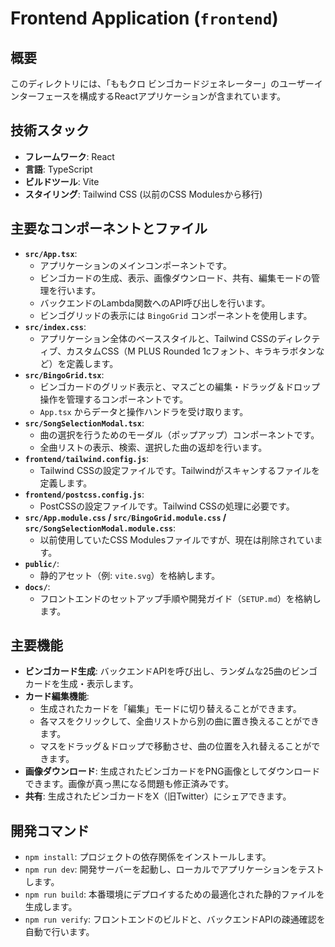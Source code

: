 # Frontend Application (`frontend`)

## 概要
このディレクトリには、「ももクロ ビンゴカードジェネレーター」のユーザーインターフェースを構成するReactアプリケーションが含まれています。

## 技術スタック
- **フレームワーク**: React
- **言語**: TypeScript
- **ビルドツール**: Vite
- **スタイリング**: Tailwind CSS (以前のCSS Modulesから移行)

## 主要なコンポーネントとファイル
- **`src/App.tsx`**:
    - アプリケーションのメインコンポーネントです。
    - ビンゴカードの生成、表示、画像ダウンロード、共有、編集モードの管理を行います。
    - バックエンドのLambda関数へのAPI呼び出しを行います。
    - ビンゴグリッドの表示には `BingoGrid` コンポーネントを使用します。
- **`src/index.css`**:
    - アプリケーション全体のベーススタイルと、Tailwind CSSのディレクティブ、カスタムCSS（M PLUS Rounded 1cフォント、キラキラボタンなど）を定義します。
- **`src/BingoGrid.tsx`**:
    - ビンゴカードのグリッド表示と、マスごとの編集・ドラッグ＆ドロップ操作を管理するコンポーネントです。
    - `App.tsx` からデータと操作ハンドラを受け取ります。
- **`src/SongSelectionModal.tsx`**:
    - 曲の選択を行うためのモーダル（ポップアップ）コンポーネントです。
    - 全曲リストの表示、検索、選択した曲の返却を行います。
- **`frontend/tailwind.config.js`**:
    - Tailwind CSSの設定ファイルです。Tailwindがスキャンするファイルを定義します。
- **`frontend/postcss.config.js`**:
    - PostCSSの設定ファイルです。Tailwind CSSの処理に必要です。
- **`src/App.module.css` / `src/BingoGrid.module.css` / `src/SongSelectionModal.module.css`**:
    - 以前使用していたCSS Modulesファイルですが、現在は削除されています。
- **`public/`**:
    - 静的アセット（例: `vite.svg`）を格納します。
- **`docs/`**:
    - フロントエンドのセットアップ手順や開発ガイド（`SETUP.md`）を格納します。

## 主要機能
- **ビンゴカード生成**: バックエンドAPIを呼び出し、ランダムな25曲のビンゴカードを生成・表示します。
- **カード編集機能**: 
    - 生成されたカードを「編集」モードに切り替えることができます。
    - 各マスをクリックして、全曲リストから別の曲に置き換えることができます。
    - マスをドラッグ＆ドロップで移動させ、曲の位置を入れ替えることができます。
- **画像ダウンロード**: 生成されたビンゴカードをPNG画像としてダウンロードできます。画像が真っ黒になる問題も修正済みです。
- **共有**: 生成されたビンゴカードをX（旧Twitter）にシェアできます。

## 開発コマンド
- `npm install`: プロジェクトの依存関係をインストールします。
- `npm run dev`: 開発サーバーを起動し、ローカルでアプリケーションをテストします。
- `npm run build`: 本番環境にデプロイするための最適化された静的ファイルを生成します。
- `npm run verify`: フロントエンドのビルドと、バックエンドAPIの疎通確認を自動で行います。
